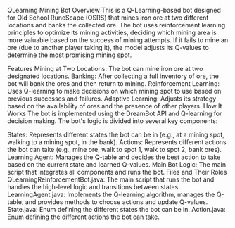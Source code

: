 QLearning Mining Bot
Overview
This is a Q-Learning-based bot designed for Old School RuneScape (OSRS) that mines iron ore at two different locations and banks the collected ore. The bot uses reinforcement learning principles to optimize its mining activities, deciding which mining area is more valuable based on the success of mining attempts. If it fails to mine an ore (due to another player taking it), the model adjusts its Q-values to determine the most promising mining spot.

Features
Mining at Two Locations: The bot can mine iron ore at two designated locations.
Banking: After collecting a full inventory of ore, the bot will bank the ores and then return to mining.
Reinforcement Learning: Uses Q-learning to make decisions on which mining spot to use based on previous successes and failures.
Adaptive Learning: Adjusts its strategy based on the availability of ores and the presence of other players.
How It Works
The bot is implemented using the DreamBot API and Q-learning for decision making. The bot's logic is divided into several key components:

States: Represents different states the bot can be in (e.g., at a mining spot, walking to a mining spot, in the bank).
Actions: Represents different actions the bot can take (e.g., mine ore, walk to spot 1, walk to spot 2, bank ores).
Learning Agent: Manages the Q-table and decides the best action to take based on the current state and learned Q-values.
Main Bot Logic: The main script that integrates all components and runs the bot.
Files and Their Roles
QLearningReinforcementBot.java: The main script that runs the bot and handles the high-level logic and transitions between states.
LearningAgent.java: Implements the Q-learning algorithm, manages the Q-table, and provides methods to choose actions and update Q-values.
State.java: Enum defining the different states the bot can be in.
Action.java: Enum defining the different actions the bot can take.
